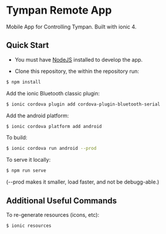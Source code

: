 # Tympan Remote App

Mobile App for Controlling Tympan. Built with ionic 4.

## Quick Start

- You must have [NodeJS](https://nodejs.org/en/) installed to develop the app.

- Clone this repository, the within the repository run:

```bash
$ npm install
```

Add the ionic Bluetooth classic plugin:

```bash
$ ionic cordova plugin add cordova-plugin-bluetooth-serial
```

Add the android platform:

```bash
$ ionic cordova platform add android
```

To build:
```bash
$ ionic cordova run android --prod
```

To serve it locally:
```bash
$ npm run serve
```

(--prod makes it smaller, load faster, and not be debugg-able.)

## Additional Useful Commands

To re-generate resources (icons, etc):

```bash
$ ionic resources
```
